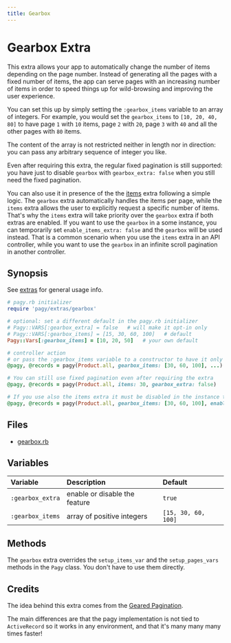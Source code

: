 ```yaml
---
title: Gearbox
---
```

# Gearbox Extra

This extra allows your app to automatically change the number of items depending on the page number. Instead of generating all the pages with a fixed number of items, the app can serve pages with an increasing number of items in order to speed things up for wild-browsing and improving the user experience.

You can set this up by simply setting the `:gearbox_items` variable to an array of integers. For example, you would set the  `gearbox_items` to `[10, 20, 40, 80]` to have page `1` with `10` items, page `2` with `20`, page `3` with `40` and all the other pages with `80` items.

The content of the array is not restricted neither in length nor in direction: you can pass any arbitrary sequence of integer you like.

Even after requiring this extra, the regular fixed pagination is still supported: you have just to disable `gearbox` with `gearbox_extra: false` when you still need the fixed pagination.

You can also use it in presence of the the [items](items.md) extra following a simple logic. The `gearbox` extra automatically handles the items per page, while the `items` extra allows the user to explicitly request a specific number of items. That's why the `items`  extra will take priority over the `gearbox` extra if both extras are enabled. If you want to use the `gearbox` in a some instance, you can temporarily set `enable_items_extra: false` and the `gearbox`  will be used instead. That is a common scenario when you use the `items` extra in an API controller, while you want to use the `gearbox` in an infinite scroll pagination in another controller.

## Synopsis

See [extras](../extras.md) for general usage info.

```ruby
# pagy.rb initializer
require 'pagy/extras/gearbox'

# optional: set a different default in the pagy.rb initializer
# Pagy::VARS[:gearbox_extra] = false   # will make it opt-in only
# Pagy::VARS[:gearbox_items] = [15, 30, 60, 100]   # default
Pagy::Vars[:gearbox_items] = [10, 20, 50]   # your own default

# controller action
# or pass the :gearbox_items variable to a constructor to have it only for that instance
@pagy, @records = pagy(Product.all, gearbox_items: [30, 60, 100], ...)

# You can still use fixed pagination even after requiring the extra
@pagy, @records = pagy(Product.all, items: 30, gearbox_extra: false)

# If you use also the items extra it must be disabled in the instance that use the gearbox
@pagy, @records = pagy(Product.all, gearbox_items: [30, 60, 100], enable_items_extra: false)
```

## Files

- [gearbox.rb](https://github.com/ddnexus/pagy/blob/master/lib/pagy/extras/gearbox.rb)

## Variables

| Variable         | Description                   | Default             |
| :--------------- | :---------------------------- | :------------------ |
| `:gearbox_extra` | enable or disable the feature | `true`              |
| `:gearbox_items` | array of positive integers    | `[15, 30, 60, 100]` |

## Methods

The `gearbox` extra overrides the `setup_items_var` and the `setup_pages_vars` methods in the `Pagy` class. You don't have to use them directly.

## Credits

The idea behind this extra comes from the [Geared Pagination](https://github.com/basecamp/geared_pagination).

The main differences are that the pagy implementation is not tied to `ActiveRecord` so it works in any environment, and that it's many many many times faster!

